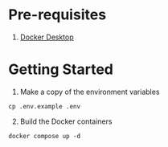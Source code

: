 # Pre-requisites

1. [Docker Desktop](https://www.docker.com/products/docker-desktop/)

# Getting Started

1. Make a copy of the environment variables
```
cp .env.example .env
```

2. Build the Docker containers
```
docker compose up -d
```
